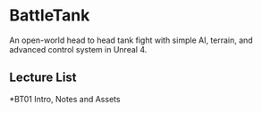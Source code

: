 # BattleTank
An open-world head to head tank fight with simple AI, terrain, and advanced control system in Unreal 4.
## Lecture List
*BT01 Intro, Notes and Assets
